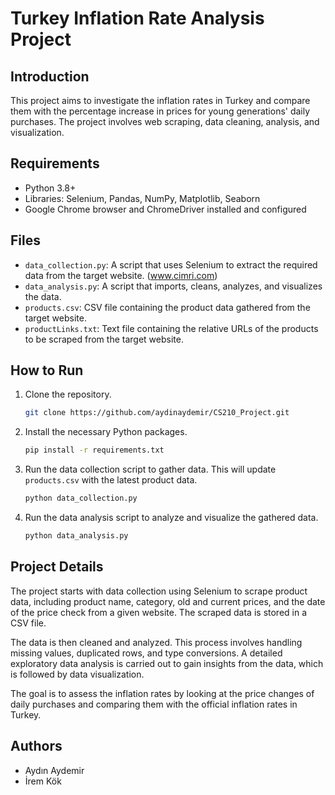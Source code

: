 # Turkey Inflation Rate Analysis Project

## Introduction

This project aims to investigate the inflation rates in Turkey and compare them with the percentage increase in prices for young generations' daily purchases. The project involves web scraping, data cleaning, analysis, and visualization.

## Requirements

- Python 3.8+
- Libraries: Selenium, Pandas, NumPy, Matplotlib, Seaborn
- Google Chrome browser and ChromeDriver installed and configured

## Files

- `data_collection.py`: A script that uses Selenium to extract the required data from the target website. (www.cimri.com)
- `data_analysis.py`: A script that imports, cleans, analyzes, and visualizes the data.
- `products.csv`: CSV file containing the product data gathered from the target website.
- `productLinks.txt`: Text file containing the relative URLs of the products to be scraped from the target website.

## How to Run

1. Clone the repository.

   ```bash
   git clone https://github.com/aydinaydemir/CS210_Project.git
   ```

2. Install the necessary Python packages.

   ```bash
   pip install -r requirements.txt
   ```

3. Run the data collection script to gather data. This will update `products.csv` with the latest product data.

   ```bash
   python data_collection.py
   ```

4. Run the data analysis script to analyze and visualize the gathered data.
   ```bash
   python data_analysis.py
   ```

## Project Details

The project starts with data collection using Selenium to scrape product data, including product name, category, old and current prices, and the date of the price check from a given website. The scraped data is stored in a CSV file.

The data is then cleaned and analyzed. This process involves handling missing values, duplicated rows, and type conversions. A detailed exploratory data analysis is carried out to gain insights from the data, which is followed by data visualization.

The goal is to assess the inflation rates by looking at the price changes of daily purchases and comparing them with the official inflation rates in Turkey.

## Authors

- Aydın Aydemir
- İrem Kök
